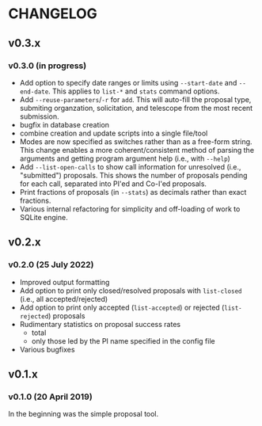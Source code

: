 # CHANGELOG

## v0.3.x

### v0.3.0 (in progress)

- Add option to specify date ranges or limits using `--start-date` and `--end-date`. This applies to `list-*` and `stats` command options.
- Add `--reuse-parameters`/`-r` for `add`. This will auto-fill the proposal type, submiting organzation, solicitation, and telescope from the most recent submission.
- bugfix in database creation
- combine creation and update scripts into a single file/tool
- Modes are now specified as switches rather than as a free-form string. This change enables a more coherent/consistent method of parsing the arguments and getting program argument help (i.e., with `--help`)
- Add `--list-open-calls` to show call information for unresolved (i.e., "submitted") proposals. This shows the number of proposals pending for each call, separated into PI'ed and Co-I'ed proposals.
- Print fractions of proposals (in `--stats`) as decimals rather than exact fractions.
- Various internal refactoring for simplicity and off-loading of work to SQLite engine.

## v0.2.x

### v0.2.0 (25 July 2022)

- Improved output formatting
- Add option to print only closed/resolved proposals with `list-closed` (i.e., all accepted/rejected)
- Add option to print only accepted (`list-accepted`) or rejected (`list-rejected`) proposals
- Rudimentary statistics on proposal success rates
    - total
    - only those led by the PI name specified in the config file
- Various bugfixes

## v0.1.x

### v0.1.0 (20 April 2019)

In the beginning was the simple proposal tool.

